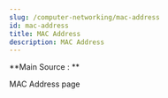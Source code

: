 ```yaml
---
slug: /computer-networking/mac-address
id: mac-address
title: MAC Address
description: MAC Address
---
```


**Main Source : **

MAC Address page
